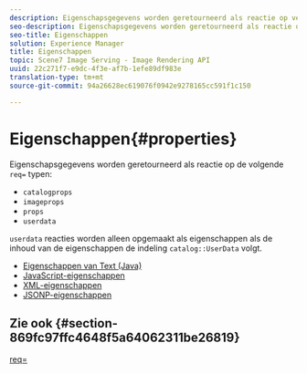 ```yaml
---
description: Eigenschapsgegevens worden geretourneerd als reactie op verschillende typen req=.
seo-description: Eigenschapsgegevens worden geretourneerd als reactie op verschillende typen req=.
seo-title: Eigenschappen
solution: Experience Manager
title: Eigenschappen
topic: Scene7 Image Serving - Image Rendering API
uuid: 22c271f7-e9dc-4f3e-af7b-1efe89df983e
translation-type: tm+mt
source-git-commit: 94a26628ec619076f0942e9278165cc591f1c150

---
```



# Eigenschappen{#properties}

Eigenschapsgegevens worden geretourneerd als reactie op de volgende `req=` typen:

* `catalogprops`
* `imageprops`
* `props`
* `userdata`

`userdata` reacties worden alleen opgemaakt als eigenschappen als de inhoud van de eigenschappen de indeling `catalog::UserData` volgt.

* [Eigenschappen van Text (Java)](r-text-java-properties.md)
* [JavaScript-eigenschappen](r-javascript-properties.md)
* [XML-eigenschappen](r-xml-properties.md)
* [JSONP-eigenschappen](r-json-properties.md)


## Zie ook {#section-869fc97ffc4648f5a64062311be26819}

[req=](../../../../../../is-api/http-ref/image-serving-api-ref/c-http-protocol-reference/c-command-reference/r-req/r-req.md#reference-907cdb4a97034db7ad94695f25552e76)

